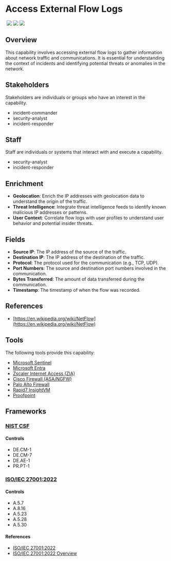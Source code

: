 # Access External Flow Logs
&nbsp;![](https://img.shields.io/badge/ID-C1101-blue)&nbsp;![](https://img.shields.io/badge/Phase-Preparation_%28P0001%29-blue)&nbsp;![](https://img.shields.io/badge/Category-Network-blue)
## Overview
This capability involves accessing external flow logs to gather information about network traffic and communications. It is essential for understanding the context of incidents and identifying potential threats or anomalies in the network.

## Stakeholders
Stakeholders are individuals or groups who have an interest in the capability.

- incident-commander
- security-analyst
- incident-responder

## Staff
Staff are individuals or systems that interact with and execute a capability.

- security-analyst
- incident-responder

## Enrichment
- **Geolocation**: Enrich the IP addresses with geolocation data to understand the origin of the traffic.
- **Threat Intelligence**: Integrate threat intelligence feeds to identify known malicious IP addresses or patterns.
- **User Context**: Correlate flow logs with user profiles to understand user behavior and potential insider threats.

## Fields
- **Source IP**: The IP address of the source of the traffic.
- **Destination IP**: The IP address of the destination of the traffic.
- **Protocol**: The protocol used for the communication (e.g., TCP, UDP).
- **Port Numbers**: The source and destination port numbers involved in the communication.
- **Bytes Transferred**: The amount of data transferred during the communication.
- **Timestamp**: The timestamp of when the flow was recorded.

## References

- [https://en.wikipedia.org/wiki/NetFlow](https://en.wikipedia.org/wiki/NetFlow)
## Tools
The following tools provide this capability:

- [Microsoft Sentinel](../tool/ms-sentinel/C1101.md)
- [Microsoft Entra](../tool/ms-entra/C1101.md)
- [Zscaler Internet Access (ZIA)](../tool/zscaler-zia/C1101.md)
- [Cisco Firewall (ASA/NGFW)](../tool/cisco-fw/C1101.md)
- [Palo Alto Firewall](../tool/palo-alto-fw/C1101.md)
- [Rapid7 InsightVM](../tool/rapid7-insightvm/C1101.md)
- [Proofpoint](../tool/proofpoint/C1101.md)

## Frameworks
### [NIST CSF](../frameworks/F0003.md)

#### Controls

- DE.CM-1 
- DE.CM-7 
- DE.AE-1 
- PR.PT-1 

### [ISO/IEC 27001:2022](../frameworks/F0002.md)

#### Controls

- A.5.7 
- A.8.16 
- A.5.23 
- A.5.28 
- A.5.30 

#### References

- [ISO/IEC 27001:2022](https://www.iso.org/standard/82875.html)
- [ISO/IEC 27001:2022 Overview](https://www.iso.org/isoiec-27001-information-security.html)
